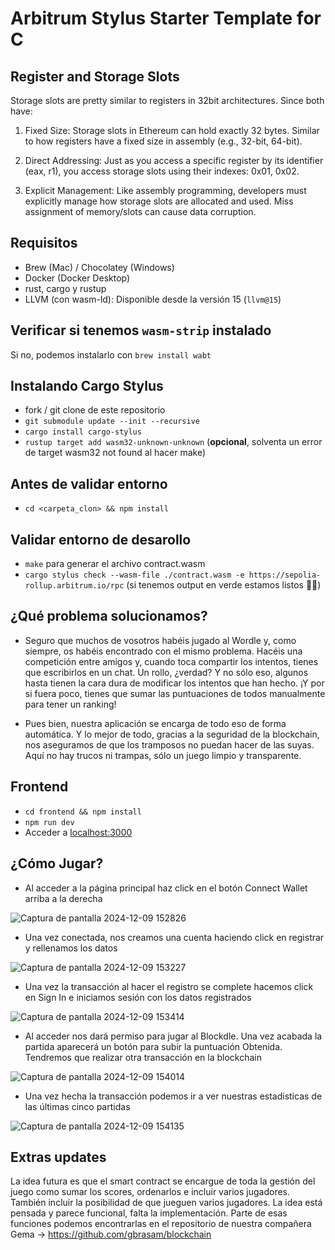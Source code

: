 # Arbitrum Stylus Starter Template for C

## Register and Storage Slots

Storage slots are pretty similar to registers in 32bit architectures.
Since both have:

1. Fixed Size: Storage slots in Ethereum can hold exactly 32 bytes. Similar to how registers have a fixed size in assembly (e.g., 32-bit, 64-bit).

2. Direct Addressing: Just as you access a specific register by its identifier (eax, r1), you access storage slots using their indexes: 0x01, 0x02.

3. Explicit Management: Like assembly programming, developers must explicitly manage how storage slots are allocated and used. Miss assignment of memory/slots can cause data corruption.

## Requisitos

- Brew (Mac) / Chocolatey (Windows)
- Docker (Docker Desktop)
- rust, cargo y rustup
- LLVM (con wasm-ld): Disponible desde la versión 15 (`llvm@15`)

## Verificar si tenemos `wasm-strip` instalado

Si no, podemos instalarlo con `brew install wabt`

## Instalando Cargo Stylus

- fork / git clone de este repositorio
- `git submodule update --init --recursive`
- `cargo install cargo-stylus`
- `rustup target add wasm32-unknown-unknown` (**opcional**, solventa un error de target wasm32 not found al hacer make)

## Antes de validar entorno

- `cd <carpeta_clon> && npm install`

## Validar entorno de desarollo

- `make` para generar el archivo contract.wasm
- `cargo stylus check --wasm-file ./contract.wasm -e https://sepolia-rollup.arbitrum.io/rpc` (si tenemos output en verde estamos listos 🚀🚀)

## ¿Qué problema solucionamos?
- Seguro que muchos de vosotros habéis jugado al Wordle y, como siempre, os habéis encontrado con el mismo problema. Hacéis una competición entre amigos y, cuando toca compartir los intentos, tienes que escribirlos en un chat. Un rollo, ¿verdad? Y no sólo eso, algunos hasta tienen la cara dura de modificar los intentos que han hecho. ¡Y por si fuera poco, tienes que sumar las puntuaciones de todos manualmente para tener un ranking!

- Pues bien, nuestra aplicación se encarga de todo eso de forma automática. Y lo mejor de todo, gracias a la seguridad de la blockchain, nos aseguramos de que los tramposos no puedan hacer de las suyas. Aquí no hay trucos ni trampas, sólo un juego limpio y transparente.

## Frontend
-  `cd frontend && npm install `
-  `npm run dev`
-  Acceder a [localhost:3000](http://localhost:3000/)
  
## ¿Cómo Jugar?
- Al acceder a la página principal haz click en el botón Connect Wallet arriba a la derecha
  
![Captura de pantalla 2024-12-09 152826](https://github.com/user-attachments/assets/88d21ba4-c3a0-41e4-bb1a-0a462aae8c99)

- Una vez conectada, nos creamos una cuenta haciendo click en registrar y rellenamos los datos

![Captura de pantalla 2024-12-09 153227](https://github.com/user-attachments/assets/072a0e47-e621-41c8-84a6-9f0e967f1f76)

- Una vez la transacción al hacer el registro se complete hacemos click en Sign In e iniciamos sesión con los datos registrados


![Captura de pantalla 2024-12-09 153414](https://github.com/user-attachments/assets/a0737174-a8a4-485e-a7d7-9aaa011b4c0d)


- Al acceder nos dará permiso para jugar al Blockdle. Una vez acabada la partida aparecerá un botón para subir la puntuación Obtenida. Tendremos que realizar otra transacción en la blockchain
   
![Captura de pantalla 2024-12-09 154014](https://github.com/user-attachments/assets/c8695852-ce9f-41b4-adaf-b1215331d01f)

- Una vez hecha la transacción podemos ir a ver nuestras estadisticas de las últimas cinco partidas
  
 ![Captura de pantalla 2024-12-09 154135](https://github.com/user-attachments/assets/dc2eb666-758d-40c3-9b3e-bd93c0a5d5c2)


## Extras updates
La idea futura es que el smart contract se encargue de toda la gestión del juego como sumar los scores, ordenarlos e incluir varios jugadores.
También incluir la posibilidad de que jueguen varios jugadores. La idea está pensada y parece funcional, falta la implementación.
Parte de esas funciones podemos encontrarlas en el repositorio de nuestra compañera Gema -> https://github.com/gbrasam/blockchain

